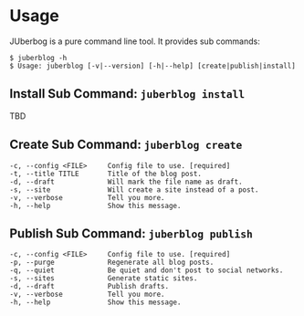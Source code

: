 # Usage

JUberbog is a pure command line tool. It provides sub commands:

    $ juberblog -h
    $ Usage: juberblog [-v|--version] [-h|--help] [create|publish|install]

## Install Sub Command: `juberblog install`

TBD

## Create Sub Command: `juberblog create`

    -c, --config <FILE>     Config file to use. [required]
    -t, --title TITLE       Title of the blog post.
    -d, --draft             Will mark the file name as draft.
    -s, --site              Will create a site instead of a post.
    -v, --verbose           Tell you more.
    -h, --help              Show this message.

## Publish Sub Command: `juberblog publish`

    -c, --config <FILE>     Config file to use. [required]
    -p, --purge             Regenerate all blog posts.
    -q, --quiet             Be quiet and don't post to social networks.
    -s, --sites             Generate static sites.
    -d, --draft             Publish drafts.
    -v, --verbose           Tell you more.
    -h, --help              Show this message.

